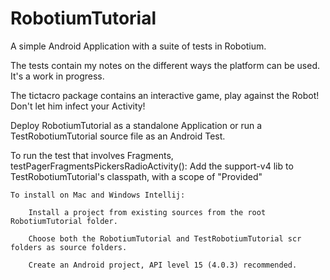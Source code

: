 RobotiumTutorial
================

A simple Android Application with a suite of tests in Robotium.

The tests contain my notes on the different ways the platform can be used.  It's a work in progress.

The tictacro package contains an interactive game, play against the Robot! Don't let him infect your Activity!

Deploy RobotiumTutorial as a standalone Application or run a TestRobotiumTutorial source file as an Android Test.

To run the test that involves Fragments, testPagerFragmentsPickersRadioActivity():
Add the support-v4 lib to TestRobotiumTutorial's classpath, with a scope of "Provided"



    To install on Mac and Windows Intellij:

        Install a project from existing sources from the root RobotiumTutorial folder.

        Choose both the RobotiumTutorial and TestRobotiumTutorial scr folders as source folders.

        Create an Android project, API level 15 (4.0.3) recommended.

